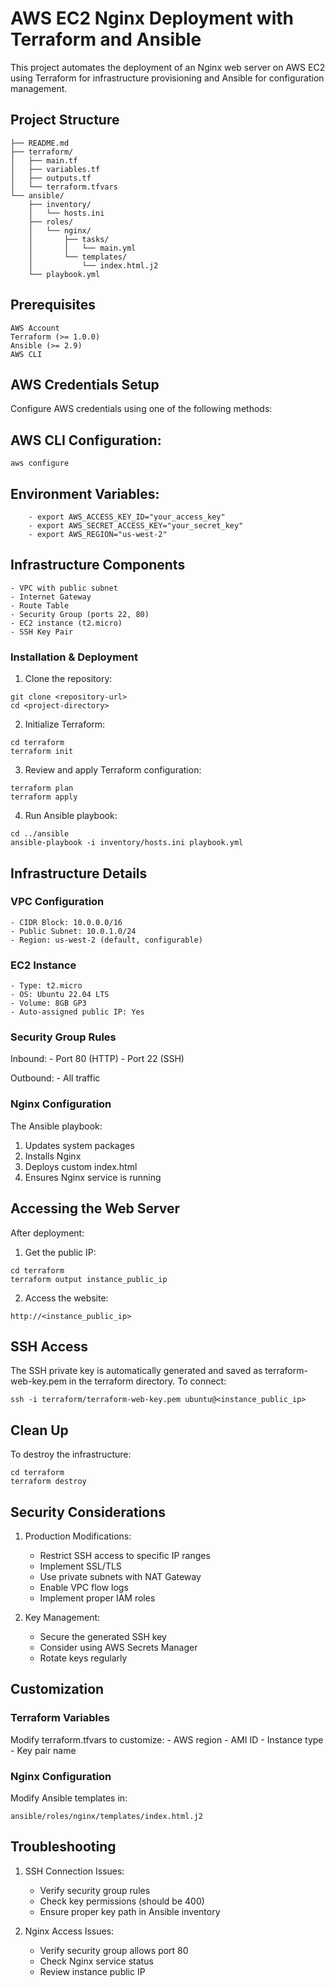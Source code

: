 # AWS EC2 Nginx Deployment with Terraform and Ansible
This project automates the deployment of an Nginx web server on AWS EC2 using Terraform for infrastructure provisioning and Ansible for configuration management.


## Project Structure
```plaintext
├── README.md
├── terraform/
│   ├── main.tf
│   ├── variables.tf
│   ├── outputs.tf
│   └── terraform.tfvars
└── ansible/
    ├── inventory/
    │   └── hosts.ini
    ├── roles/
    │   └── nginx/
    │       ├── tasks/
    │       │   └── main.yml
    │       └── templates/
    │           └── index.html.j2
    └── playbook.yml
```

## Prerequisites
```
AWS Account
Terraform (>= 1.0.0)
Ansible (>= 2.9)
AWS CLI
```

## AWS Credentials Setup
Configure AWS credentials using one of the following methods:

## AWS CLI Configuration:
```
aws configure
```

## Environment Variables:
```
    - export AWS_ACCESS_KEY_ID="your_access_key"
    - export AWS_SECRET_ACCESS_KEY="your_secret_key"
    - export AWS_REGION="us-west-2"
```

## Infrastructure Components

    - VPC with public subnet
    - Internet Gateway
    - Route Table
    - Security Group (ports 22, 80)
    - EC2 instance (t2.micro)
    - SSH Key Pair

### Installation & Deployment

1. Clone the repository:
```
git clone <repository-url>
cd <project-directory>
```
2. Initialize Terraform:
```
cd terraform
terraform init
```
3. Review and apply Terraform configuration:
```
terraform plan
terraform apply
```
4. Run Ansible playbook:
```
cd ../ansible
ansible-playbook -i inventory/hosts.ini playbook.yml
```

## Infrastructure Details
### VPC Configuration
    - CIDR Block: 10.0.0.0/16
    - Public Subnet: 10.0.1.0/24
    - Region: us-west-2 (default, configurable)

### EC2 Instance
    - Type: t2.micro
    - OS: Ubuntu 22.04 LTS
    - Volume: 8GB GP3
    - Auto-assigned public IP: Yes

### Security Group Rules
Inbound:
    - Port 80 (HTTP)
    - Port 22 (SSH)

Outbound:
    - All traffic

### Nginx Configuration
The Ansible playbook:

1. Updates system packages
2. Installs Nginx
3. Deploys custom index.html
4. Ensures Nginx service is running

## Accessing the Web Server
After deployment:

1. Get the public IP:
```
cd terraform
terraform output instance_public_ip
```
2. Access the website:
```
http://<instance_public_ip>
```

## SSH Access
The SSH private key is automatically generated and saved as terraform-web-key.pem in the terraform directory.
To connect:
```
ssh -i terraform/terraform-web-key.pem ubuntu@<instance_public_ip>
```

## Clean Up
To destroy the infrastructure:
```
cd terraform
terraform destroy
```

## Security Considerations

1. Production Modifications:
   - Restrict SSH access to specific IP ranges
   - Implement SSL/TLS
   - Use private subnets with NAT Gateway
   - Enable VPC flow logs
   - Implement proper IAM roles


2. Key Management:
    - Secure the generated SSH key
    - Consider using AWS Secrets Manager
    - Rotate keys regularly
      
## Customization
### Terraform Variables
Modify terraform.tfvars to customize:
    - AWS region
    - AMI ID
    - Instance type
    - Key pair name

### Nginx Configuration
Modify Ansible templates in:
```
ansible/roles/nginx/templates/index.html.j2
```

## Troubleshooting

1. SSH Connection Issues:
    - Verify security group rules
    - Check key permissions (should be 400)
    - Ensure proper key path in Ansible inventory

2. Nginx Access Issues:
    - Verify security group allows port 80
    - Check Nginx service status
    - Review instance public IP

